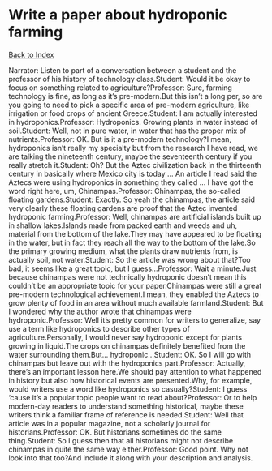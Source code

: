 # Write a paper about hydroponic farming
[Back to Index](https://github.com/windows10010/tpoExtractor/blob/master/README.md)

Narrator: Listen to part of a conversation between a student and the professor of his history of technology class.Student: Would it be okay to focus on something related to agriculture?Professor: Sure, farming technology is fine, as long as it’s pre-modern.But this isn’t a long per, so are you going to need to pick a specific area of pre-modern agriculture, like irrigation or food crops of ancient Greece.Student: I am actually interested in hydroponics.Professor: Hydroponics. Growing plants in water instead of soil.Student: Well, not in pure water, in water that has the proper mix of nutrients.Professor: OK. But is it a pre-modern technology?I mean, hydroponics isn’t really my specialty but from the research I have read, we are talking the nineteenth century, maybe the seventeenth century if you really stretch it.Student: Oh? But the Aztec civilization back in the thirteenth century in basically where Mexico city is today … An article I read said the Aztecs were using hydroponics in something they called … I have got the word right here, um, Chinampas.Professor: Chinampas, the so-called floating gardens.Student: Exactly. So yeah the chinampas, the article said very clearly these floating gardens are proof that the Aztec invented hydroponic farming.Professor: Well, chinampas are artificial islands built up in shallow lakes.Islands made from packed earth and weeds and uh, material from the bottom of the lake.They may have appeared to be floating in the water, but in fact they reach all the way to the bottom of the lake.So the primary growing medium, what the plants draw nutrients from, is actually soil, not water.Student: So the article was wrong about that?Too bad, it seems like a great topic, but I guess…Professor: Wait a minute.Just because chinampas were not technically hydroponic doesn’t mean this couldn’t be an appropriate topic for your paper.Chinampas were still a great pre-modern technological achievement.I mean, they enabled the Aztecs to grow plenty of food in an area without much available farmland.Student: But I wondered why the author wrote that chinampas were hydroponic.Professor: Well it’s pretty common for writers to generalize, say use a term like hydroponics to describe other types of agriculture.Personally, I would never say hydroponic except for plants growing in liquid.The crops on chinampas definitely benefited from the water surrounding them.But… hydroponic…Student: OK. So I will go with chinampas but leave out with the hydroponics part.Professor: Actually, there’s an important lesson here.We should pay attention to what happened in history but also how historical events are presented.Why, for example, would writers use a word like hydroponics so casually?Student: I guess ‘cause it’s a popular topic people want to read about?Professor: Or to help modern-day readers to understand something historical, maybe these writers think a familiar frame of reference is needed.Student: Well that article was in a popular magazine, not a scholarly journal for historians.Professor: OK. But historians sometimes do the same thing.Student: So I guess then that all historians might not describe chinampas in quite the same way either.Professor: Good point. Why not look into that too?And include it along with your description and analysis. 